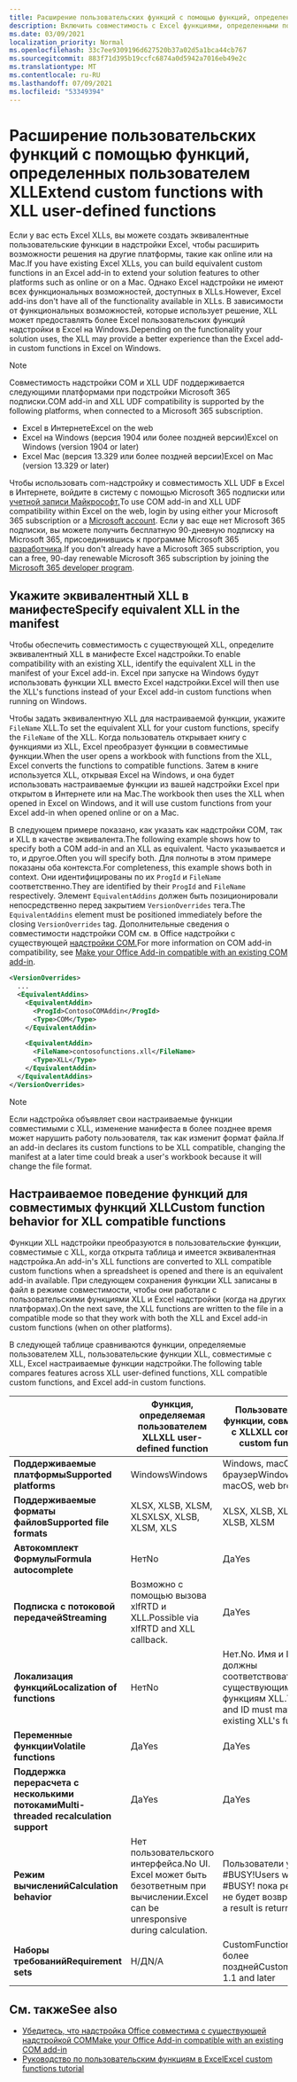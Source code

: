 ```yaml
---
title: Расширение пользовательских функций с помощью функций, определенных пользователем XLL
description: Включить совместимость с Excel функциями, определенными пользователем XLL, которые имеют эквивалентные функциональные возможности для настраиваемой функции
ms.date: 03/09/2021
localization_priority: Normal
ms.openlocfilehash: 33c7ee9309196d627520b37a02d5a1bca44cb767
ms.sourcegitcommit: 883f71d395b19ccfc6874a0d5942a7016eb49e2c
ms.translationtype: MT
ms.contentlocale: ru-RU
ms.lasthandoff: 07/09/2021
ms.locfileid: "53349394"
---
```

# <a name="extend-custom-functions-with-xll-user-defined-functions"></a><span data-ttu-id="ccda4-103">Расширение пользовательских функций с помощью функций, определенных пользователем XLL</span><span class="sxs-lookup"><span data-stu-id="ccda4-103">Extend custom functions with XLL user-defined functions</span></span>

<span data-ttu-id="ccda4-104">Если у вас есть Excel XLLs, вы можете создать эквивалентные пользовательские функции в надстройки Excel, чтобы расширить возможности решения на другие платформы, такие как online или на Mac.</span><span class="sxs-lookup"><span data-stu-id="ccda4-104">If you have existing Excel XLLs, you can build equivalent custom functions in an Excel add-in to extend your solution features to other platforms such as online or on a Mac.</span></span> <span data-ttu-id="ccda4-105">Однако Excel надстройки не имеют всех функциональных возможностей, доступных в XLLs.</span><span class="sxs-lookup"><span data-stu-id="ccda4-105">However, Excel add-ins don't have all of the functionality available in XLLs.</span></span> <span data-ttu-id="ccda4-106">В зависимости от функциональных возможностей, которые использует решение, XLL может предоставлять более Excel пользовательских функций надстройки в Excel на Windows.</span><span class="sxs-lookup"><span data-stu-id="ccda4-106">Depending on the functionality your solution uses, the XLL may provide a better experience than the Excel add-in custom functions in Excel on Windows.</span></span>

> [!NOTE]
> <span data-ttu-id="ccda4-107">Совместимость надстройки COM и XLL UDF поддерживается следующими платформами при подстройки Microsoft 365 подписки.</span><span class="sxs-lookup"><span data-stu-id="ccda4-107">COM add-in and XLL UDF compatibility is supported by the following platforms, when connected to a Microsoft 365 subscription.</span></span>
>
> - <span data-ttu-id="ccda4-108">Excel в Интернете</span><span class="sxs-lookup"><span data-stu-id="ccda4-108">Excel on the web</span></span>
> - <span data-ttu-id="ccda4-109">Excel на Windows (версия 1904 или более поздней версии)</span><span class="sxs-lookup"><span data-stu-id="ccda4-109">Excel on Windows (version 1904 or later)</span></span>
> - <span data-ttu-id="ccda4-110">Excel Mac (версия 13.329 или более поздней версии)</span><span class="sxs-lookup"><span data-stu-id="ccda4-110">Excel on Mac (version 13.329 or later)</span></span>
>
> <span data-ttu-id="ccda4-111">Чтобы использовать com-надстройку и совместимость XLL UDF в Excel в Интернете, войдите в систему с помощью Microsoft 365 подписки или [учетной записи Майкрософт.](https://account.microsoft.com/account)</span><span class="sxs-lookup"><span data-stu-id="ccda4-111">To use COM add-in and XLL UDF compatibility within Excel on the web, login by using either your Microsoft 365 subscription or a [Microsoft account](https://account.microsoft.com/account).</span></span> <span data-ttu-id="ccda4-112">Если у вас еще нет Microsoft 365 подписки, вы можете получить бесплатную 90-дневную подписку на Microsoft 365, присоединившись к программе Microsoft 365 [разработчика](https://developer.microsoft.com/office/dev-program).</span><span class="sxs-lookup"><span data-stu-id="ccda4-112">If you don't already have a Microsoft 365 subscription, you can a free, 90-day renewable Microsoft 365 subscription by joining the [Microsoft 365 developer program](https://developer.microsoft.com/office/dev-program).</span></span>

## <a name="specify-equivalent-xll-in-the-manifest"></a><span data-ttu-id="ccda4-113">Укажите эквивалентный XLL в манифесте</span><span class="sxs-lookup"><span data-stu-id="ccda4-113">Specify equivalent XLL in the manifest</span></span>

<span data-ttu-id="ccda4-114">Чтобы обеспечить совместимость с существующей XLL, определите эквивалентный XLL в манифесте Excel надстройки.</span><span class="sxs-lookup"><span data-stu-id="ccda4-114">To enable compatibility with an existing XLL, identify the equivalent XLL in the manifest of your Excel add-in.</span></span> <span data-ttu-id="ccda4-115">Excel при запуске на Windows будут использовать функции XLL вместо Excel надстройки.</span><span class="sxs-lookup"><span data-stu-id="ccda4-115">Excel will then use the XLL's functions instead of your Excel add-in custom functions when running on Windows.</span></span>

<span data-ttu-id="ccda4-116">Чтобы задать эквивалентную XLL для настраиваемой функции, укажите `FileName` XLL.</span><span class="sxs-lookup"><span data-stu-id="ccda4-116">To set the equivalent XLL for your custom functions, specify the `FileName` of the XLL.</span></span> <span data-ttu-id="ccda4-117">Когда пользователь открывает книгу с функциями из XLL, Excel преобразует функции в совместимые функции.</span><span class="sxs-lookup"><span data-stu-id="ccda4-117">When the user opens a workbook with functions from the XLL, Excel converts the functions to compatible functions.</span></span> <span data-ttu-id="ccda4-118">Затем в книге используется XLL, открывая Excel на Windows, и она будет использовать настраиваемые функции из вашей надстройки Excel при открытом в Интернете или на Mac.</span><span class="sxs-lookup"><span data-stu-id="ccda4-118">The workbook then uses the XLL when opened in Excel on Windows, and it will use custom functions from your Excel add-in when opened online or on a Mac.</span></span>

<span data-ttu-id="ccda4-119">В следующем примере показано, как указать как надстройки COM, так и XLL в качестве эквивалента.</span><span class="sxs-lookup"><span data-stu-id="ccda4-119">The following example shows how to specify both a COM add-in and an XLL as equivalent.</span></span> <span data-ttu-id="ccda4-120">Часто указывается и то, и другое.</span><span class="sxs-lookup"><span data-stu-id="ccda4-120">Often you will specify both.</span></span> <span data-ttu-id="ccda4-121">Для полноты в этом примере показаны оба контекста.</span><span class="sxs-lookup"><span data-stu-id="ccda4-121">For completeness, this example shows both in context.</span></span> <span data-ttu-id="ccda4-122">Они идентифицированы по их `ProgId` и `FileName` соответственно.</span><span class="sxs-lookup"><span data-stu-id="ccda4-122">They are identified by their `ProgId` and `FileName` respectively.</span></span> <span data-ttu-id="ccda4-123">Элемент `EquivalentAddins` должен быть позиционировали непосредственно перед закрытием `VersionOverrides` тега.</span><span class="sxs-lookup"><span data-stu-id="ccda4-123">The `EquivalentAddins` element must be positioned immediately before the closing `VersionOverrides` tag.</span></span> <span data-ttu-id="ccda4-124">Дополнительные сведения о совместимости надстройки COM см. в Office надстройки с существующей [надстройки COM.](../develop/make-office-add-in-compatible-with-existing-com-add-in.md)</span><span class="sxs-lookup"><span data-stu-id="ccda4-124">For more information on COM add-in compatibility, see [Make your Office Add-in compatible with an existing COM add-in](../develop/make-office-add-in-compatible-with-existing-com-add-in.md).</span></span>

```xml
<VersionOverrides>
  ...
  <EquivalentAddins>
    <EquivalentAddin>
      <ProgId>ContosoCOMAddin</ProgId>
      <Type>COM</Type>
    </EquivalentAddin>

    <EquivalentAddin>
      <FileName>contosofunctions.xll</FileName>
      <Type>XLL</Type>
    </EquivalentAddin>
  </EquivalentAddins>
</VersionOverrides>
```

> [!NOTE]
> <span data-ttu-id="ccda4-125">Если надстройка объявляет свои настраиваемые функции совместимыми с XLL, изменение манифеста в более позднее время может нарушить работу пользователя, так как изменит формат файла.</span><span class="sxs-lookup"><span data-stu-id="ccda4-125">If an add-in declares its custom functions to be XLL compatible, changing the manifest at a later time could break a user's workbook because it will change the file format.</span></span>

## <a name="custom-function-behavior-for-xll-compatible-functions"></a><span data-ttu-id="ccda4-126">Настраиваемое поведение функций для совместимых функций XLL</span><span class="sxs-lookup"><span data-stu-id="ccda4-126">Custom function behavior for XLL compatible functions</span></span>

<span data-ttu-id="ccda4-127">Функции XLL надстройки преобразуются в пользовательские функции, совместимые с XLL, когда открыта таблица и имеется эквивалентная надстройка.</span><span class="sxs-lookup"><span data-stu-id="ccda4-127">An add-in's XLL functions are converted to XLL compatible custom functions when a spreadsheet is opened and there is an equivalent add-in available.</span></span> <span data-ttu-id="ccda4-128">При следующем сохранения функции XLL записаны в файл в режиме совместимости, чтобы они работали с пользовательскими функциями XLL и Excel надстройки (когда на других платформах).</span><span class="sxs-lookup"><span data-stu-id="ccda4-128">On the next save, the XLL functions are written to the file in a compatible mode so that they work with both the XLL and Excel add-in custom functions (when on other platforms).</span></span>

<span data-ttu-id="ccda4-129">В следующей таблице сравниваются функции, определяемые пользователем XLL, пользовательские функции XLL, совместимые с XLL, Excel настраиваемые функции надстройки.</span><span class="sxs-lookup"><span data-stu-id="ccda4-129">The following table compares features across XLL user-defined functions, XLL compatible custom functions, and Excel add-in custom functions.</span></span>

|         |<span data-ttu-id="ccda4-130">Функция, определяемая пользователем XLL</span><span class="sxs-lookup"><span data-stu-id="ccda4-130">XLL user-defined function</span></span> |<span data-ttu-id="ccda4-131">Пользовательские функции, совместимые с XLL</span><span class="sxs-lookup"><span data-stu-id="ccda4-131">XLL compatible custom functions</span></span> |<span data-ttu-id="ccda4-132">Excel настраиваемой функции надстройки</span><span class="sxs-lookup"><span data-stu-id="ccda4-132">Excel add-in custom function</span></span> |
|---------|---------|---------|---------|
| <span data-ttu-id="ccda4-133">**Поддерживаемые платформы**</span><span class="sxs-lookup"><span data-stu-id="ccda4-133">**Supported platforms**</span></span> | <span data-ttu-id="ccda4-134">Windows</span><span class="sxs-lookup"><span data-stu-id="ccda4-134">Windows</span></span> | <span data-ttu-id="ccda4-135">Windows, macOS, веб-браузер</span><span class="sxs-lookup"><span data-stu-id="ccda4-135">Windows, macOS, web browser</span></span> | <span data-ttu-id="ccda4-136">Windows, macOS, веб-браузер</span><span class="sxs-lookup"><span data-stu-id="ccda4-136">Windows, macOS, web browser</span></span> |
| <span data-ttu-id="ccda4-137">**Поддерживаемые форматы файлов**</span><span class="sxs-lookup"><span data-stu-id="ccda4-137">**Supported file formats**</span></span> | <span data-ttu-id="ccda4-138">XLSX, XLSB, XLSM, XLS</span><span class="sxs-lookup"><span data-stu-id="ccda4-138">XLSX, XLSB, XLSM, XLS</span></span> | <span data-ttu-id="ccda4-139">XLSX, XLSB, XLSM</span><span class="sxs-lookup"><span data-stu-id="ccda4-139">XLSX, XLSB, XLSM</span></span> | <span data-ttu-id="ccda4-140">XLSX, XLSB, XLSM</span><span class="sxs-lookup"><span data-stu-id="ccda4-140">XLSX, XLSB, XLSM</span></span> |
| <span data-ttu-id="ccda4-141">**Автокомплект Формулы**</span><span class="sxs-lookup"><span data-stu-id="ccda4-141">**Formula autocomplete**</span></span> | <span data-ttu-id="ccda4-142">Нет</span><span class="sxs-lookup"><span data-stu-id="ccda4-142">No</span></span> | <span data-ttu-id="ccda4-143">Да</span><span class="sxs-lookup"><span data-stu-id="ccda4-143">Yes</span></span> | <span data-ttu-id="ccda4-144">Да</span><span class="sxs-lookup"><span data-stu-id="ccda4-144">Yes</span></span> |
| <span data-ttu-id="ccda4-145">**Подписка с потоковой передачей**</span><span class="sxs-lookup"><span data-stu-id="ccda4-145">**Streaming**</span></span> | <span data-ttu-id="ccda4-146">Возможно с помощью вызова xlfRTD и XLL.</span><span class="sxs-lookup"><span data-stu-id="ccda4-146">Possible via xlfRTD and XLL callback.</span></span> | <span data-ttu-id="ccda4-147">Да</span><span class="sxs-lookup"><span data-stu-id="ccda4-147">Yes</span></span> | <span data-ttu-id="ccda4-148">Да</span><span class="sxs-lookup"><span data-stu-id="ccda4-148">Yes</span></span> |
| <span data-ttu-id="ccda4-149">**Локализация функций**</span><span class="sxs-lookup"><span data-stu-id="ccda4-149">**Localization of functions**</span></span> | <span data-ttu-id="ccda4-150">Нет</span><span class="sxs-lookup"><span data-stu-id="ccda4-150">No</span></span> | <span data-ttu-id="ccda4-151">Нет.</span><span class="sxs-lookup"><span data-stu-id="ccda4-151">No.</span></span> <span data-ttu-id="ccda4-152">Имя и ID должны соответствовать существующим функциям XLL.</span><span class="sxs-lookup"><span data-stu-id="ccda4-152">The Name and ID must match the existing XLL's functions.</span></span> | <span data-ttu-id="ccda4-153">Да</span><span class="sxs-lookup"><span data-stu-id="ccda4-153">Yes</span></span> |
| <span data-ttu-id="ccda4-154">**Переменные функции**</span><span class="sxs-lookup"><span data-stu-id="ccda4-154">**Volatile functions**</span></span> | <span data-ttu-id="ccda4-155">Да</span><span class="sxs-lookup"><span data-stu-id="ccda4-155">Yes</span></span> | <span data-ttu-id="ccda4-156">Да</span><span class="sxs-lookup"><span data-stu-id="ccda4-156">Yes</span></span> | <span data-ttu-id="ccda4-157">Да</span><span class="sxs-lookup"><span data-stu-id="ccda4-157">Yes</span></span> |
| <span data-ttu-id="ccda4-158">**Поддержка перерасчета с несколькими потоками**</span><span class="sxs-lookup"><span data-stu-id="ccda4-158">**Multi-threaded recalculation support**</span></span> | <span data-ttu-id="ccda4-159">Да</span><span class="sxs-lookup"><span data-stu-id="ccda4-159">Yes</span></span> | <span data-ttu-id="ccda4-160">Да</span><span class="sxs-lookup"><span data-stu-id="ccda4-160">Yes</span></span> | <span data-ttu-id="ccda4-161">Да</span><span class="sxs-lookup"><span data-stu-id="ccda4-161">Yes</span></span> |
| <span data-ttu-id="ccda4-162">**Режим вычислений**</span><span class="sxs-lookup"><span data-stu-id="ccda4-162">**Calculation behavior**</span></span> | <span data-ttu-id="ccda4-163">Нет пользовательского интерфейса.</span><span class="sxs-lookup"><span data-stu-id="ccda4-163">No UI.</span></span> <span data-ttu-id="ccda4-164">Excel может быть безответным при вычислении.</span><span class="sxs-lookup"><span data-stu-id="ccda4-164">Excel can be unresponsive during calculation.</span></span> | <span data-ttu-id="ccda4-165">Пользователи увидят #BUSY!</span><span class="sxs-lookup"><span data-stu-id="ccda4-165">Users will see #BUSY!</span></span> <span data-ttu-id="ccda4-166">пока результат не будет возвращен.</span><span class="sxs-lookup"><span data-stu-id="ccda4-166">until a result is returned.</span></span> | <span data-ttu-id="ccda4-167">Пользователи увидят #BUSY!</span><span class="sxs-lookup"><span data-stu-id="ccda4-167">Users will see #BUSY!</span></span> <span data-ttu-id="ccda4-168">пока результат не будет возвращен.</span><span class="sxs-lookup"><span data-stu-id="ccda4-168">until a result is returned.</span></span> |
| <span data-ttu-id="ccda4-169">**Наборы требований**</span><span class="sxs-lookup"><span data-stu-id="ccda4-169">**Requirement sets**</span></span> | <span data-ttu-id="ccda4-170">Н/Д</span><span class="sxs-lookup"><span data-stu-id="ccda4-170">N/A</span></span> | <span data-ttu-id="ccda4-171">CustomFunctions 1.1 и более поздней</span><span class="sxs-lookup"><span data-stu-id="ccda4-171">CustomFunctions 1.1 and later</span></span> | <span data-ttu-id="ccda4-172">CustomFunctions 1.1 и более поздней</span><span class="sxs-lookup"><span data-stu-id="ccda4-172">CustomFunctions 1.1 and later</span></span> |

## <a name="see-also"></a><span data-ttu-id="ccda4-173">См. также</span><span class="sxs-lookup"><span data-stu-id="ccda4-173">See also</span></span>

- [<span data-ttu-id="ccda4-174">Убедитесь, что надстройка Office совместима с существующей надстройкой COM</span><span class="sxs-lookup"><span data-stu-id="ccda4-174">Make your Office Add-in compatible with an existing COM add-in</span></span>](../develop/make-office-add-in-compatible-with-existing-com-add-in.md)
- [<span data-ttu-id="ccda4-175">Руководство по пользовательским функциям в Excel</span><span class="sxs-lookup"><span data-stu-id="ccda4-175">Excel custom functions tutorial</span></span>](../tutorials/excel-tutorial-create-custom-functions.md)
